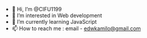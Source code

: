 - 👋 Hi, I’m @CIFU1199
- 👀 I’m interested in Web development
- 🌱 I’m currently learning JavaScript
- 📫 How to reach me : email - edwkamilo@gmail.com

<!---
CIFU1199/CIFU1199 is a ✨ special ✨ repository because its `README.md` (this file) appears on your GitHub profile.
You can click the Preview link to take a look at your changes.
--->
